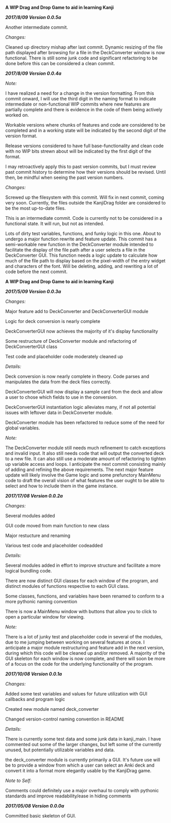 
**A WIP Drag and Drop Game to aid in learning Kanji**

***2017/8/09 Version 0.0.5a***

Another intermediate commit.

*Changes:*

Cleaned up directory mishap after last commit.
Dynamic resizing of the file path displayed after browsing for a file in the DeckConverter window is now functional.
There is still some junk code and significant refactoring to be done before this can be considered a clean commit.

***2017/8/09 Version 0.0.4a***

*Note:* 

I have realized a need for a change in the version formatting. From this commit onward, I will use the third digit in the naming format to indicate intermediate or non-functional WIP commits where new features are partially complete and there is evidence in the code of them being actively worked on.

Workable versions where chunks of features and code are considered to be completed and in a working state will be indicated by the second digit of the version format.

Release versions considered to have full base-functionality and clean code with no WIP bits strewn about will be indicated by the first digit of the format.

I may retroactively apply this to past version commits, but I must review past commit history to determine how their versions should be revised. Until then, be mindful when seeing the past version numbers.

*Changes:*

Screwed up the filesystem with this commit. Will fix in next commit, coming very soon. Currently, the files outside the KanjiDrag folder are considered to be the most up-to-date files.

This is an intermediate commit. Code is currently not to be considered in a functional state. It will run, but not as intended.

Lots of dirty test variables, functions, and funky logic in this one. About to undergo a major function rewrite and feature update. This commit has a semi-workable new function in the DeckConverter module intended to facilitate the display of the file path after a user selects a file in the DeckConverter GUI. This function needs a logic update to calculate how much of the file path to display based on the pixel-width of the entry widget and characters of the font. Will be deleting, adding, and rewriting a lot of code before the next commit.

**A WIP Drag and Drop Game to aid in learning Kanji**

***2017/5/09 Version 0.0.3a***

*Changes:*

Major feature add to DeckConverter and DeckConverterGUI module

Logic for deck conversion is nearly complete

DeckConverterGUI now achieves the majority of it's display functionality

Some restructure of DeckConverter module and refactoring of DeckConverterGUI class

Test code and placeholder code moderately cleaned up

*Details:*

Deck conversion is now nearly complete in theory. Code parses and manipulates the data from the deck files correctly.

DeckConverterGUI will now display a sample card from the deck and allow a user to chose which fields to use in the conversion.

DeckConverterGUI instantiation logic alleviates many, if not all potential issues with leftover data in DeckConverter module.

DeckConverter module has been refactored to reduce some of the need for global variables.

*Note:*

The DeckConverter module still needs much refinement to catch exceptions and invalid input. It also still needs code that will output the converted deck to a new file. It can also still use a moderate amount of refactoring to tighten up variable access and loops. I anticipate the next commit consisting mainly of adding and refining the above requirements. The next major feature update will likely involve the Game logic and some prefunctory MainMenu code to draft the overall vision of what features the user ought to be able to select and how to include them in the game instance.

***2017/17/08 Version 0.0.2a***

*Changes:*

Several modules added

GUI code moved from main function to new class

Major restucture and renaming

Various test code and placeholder codeadded

*Details:*

Several modules added in effort to improve structure and facilitate a more logical bundling code.

There are now distinct GUI classes for each window of the program, and distinct modules of functions respective to each GUI class.

Some classes, functions, and variables have been renamed to conform to a more pythonic naming convention

There is now a MainMenu window with buttons that allow you to click to open a particular window for viewing.

*Note:*

There is a lot of junky test and placeholder code in several of the modules, due to me jumping between working on several features at once. I anticipate a major module restructuring and feature add in the next version, during which this code will be cleaned up and/or removed. A majority of the GUI skeleton for each window is now complete, and there will soon be more of a focus on the code for the underlying functionality of the program.

***2017/10/08 Version 0.0.1a***

*Changes:*

Added some test variables and values for future utilization with GUI callbacks and program logic

Created new module named deck_converter

Changed version-control naming convention in README

*Details:*

There is currently some test data and some junk data in kanji_main. I have commented out some of the larger changes, but left some of the currently unused, but potentially utilizable variables and data.

the deck_converter module is currently primarily a GUI. It's future use will be to provide a window from which a user can select an Anki deck and convert it into a format more elegantly usable by the KanjiDrag game.

*Note to Self:*

Comments could definitely use a major overhaul to comply with pythonic standards and improve readability/ease in hiding comments

***2017/05/08 Version 0.0.0a***

Committed basic skeleton of GUI.
